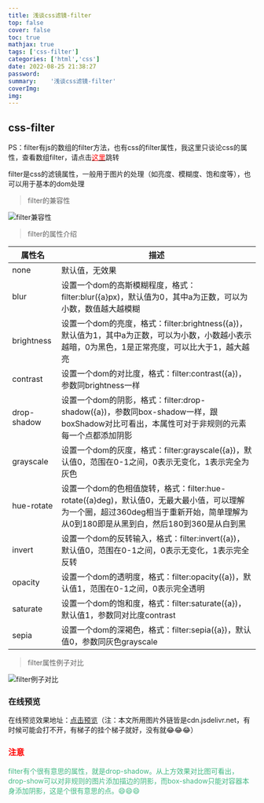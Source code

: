 ```yaml
---
title: 浅谈css滤镜-filter
top: false
cover: false
toc: true
mathjax: true
tags: ['css-filter']
categories: ['html','css']
date: 2022-08-25 21:38:27
password:
summary:	'浅谈css滤镜-filter'
coverImg:
img:
---
```


## css-filter
PS：filter有js的数组的filter方法，也有css的filter属性，我这里只谈论css的属性，查看数组filter，请点击<a href="/2022/08/25/js数组遍历方法/#toc-heading-4"><font color="red">这里</font></a>跳转

filter是css的滤镜属性，一般用于图片的处理（如亮度、模糊度、饱和度等），也可以用于基本的dom处理

> filter的兼容性

![filter兼容性](http://pic.mrzhj.cn/blog/20220825-1.png)

> filter的属性介绍

|  属性名   | 描述  |
|  ----  | ----  |
| none  | 默认值，无效果 |
| blur  | 设置一个dom的高斯模糊程度，格式：filter:blur({a}px)，默认值为0，其中a为正数，可以为小数，数值越大越模糊 |
| brightness  | 设置一个dom的亮度，格式：filter:brightness({a})，默认值为1，其中a为正数，可以为小数，小数越小表示越暗，0为黑色，1是正常亮度，可以比大于1，越大越亮 |
| contrast  | 设置一个dom的对比度，格式：filter:contrast({a})，参数同brightness一样 |
| drop-shadow  | 设置一个dom的阴影，格式：filter:drop-shadow({a})，参数同box-shadow一样，跟boxShadow对比可看出，本属性可对于非规则的元素每一个点都添加阴影 |
| grayscale  | 设置一个dom的灰度，格式：filter:grayscale({a})，默认值0，范围在0-1之间，0表示无变化，1表示完全为灰色 |
| hue-rotate  | 设置一个dom的色相值旋转，格式：filter:hue-rotate({a}deg)，默认值0，无最大最小值，可以理解为一个圈，超过360deg相当于重新开始，简单理解为从0到180即是从黑到白，然后180到360是从白到黑 |
| invert  | 设置一个dom的反转输入，格式：filter:invert({a})，默认值0，范围在0-1之间，0表示无变化，1表示完全反转 |
| opacity  | 设置一个dom的透明度，格式：filter:opacity({a})，默认值1，范围在0-1之间，0表示完全透明 |
| saturate  | 设置一个dom的饱和度，格式：filter:saturate({a})，默认值1，参数同对比度contrast |
| sepia  | 设置一个dom的深褐色，格式：filter:sepia({a})，默认值0，参数同灰色grayscale |

> filter属性例子对比

![filter例子对比](http://pic.mrzhj.cn/blog/20220825-2.jpg)

### 在线预览

在线预览效果地址：<u>[点击预览](https://codepen.io/luoyangz/pen/QWmRPEM)</u>（注：本文所用图片外链皆是cdn.jsdelivr.net，有时候可能会打不开，有梯子的挂个梯子就好，没有就😂😂😂）

### <p style="color:red;">注意</p>
<p style="color:#42b983">filter有个很有意思的属性，就是drop-shadow。从上方效果对比图可看出，drop-show可以对非规则的图片添加描边的阴影，而box-shadow只能对容器本身添加阴影，这是个很有意思的点。😄😄😄<p>